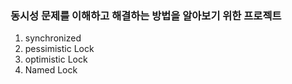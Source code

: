 ### 동시성 문제를 이해하고 해결하는 방법을 알아보기 위한 프로젝트

1. synchronized
2. pessimistic Lock
3. optimistic Lock
4. Named Lock
